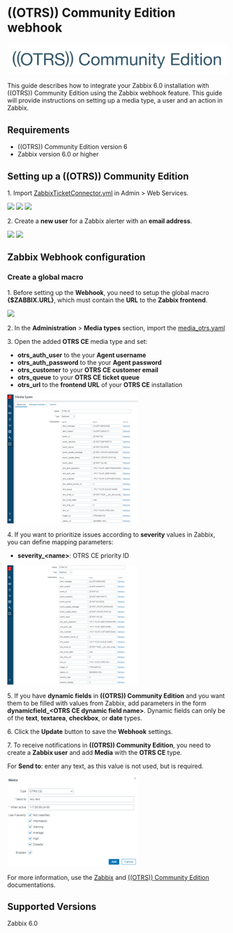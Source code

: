 
# ((OTRS)) Community Edition webhook
![](images/otrs_logo.png?raw=true)

This guide describes how to integrate your Zabbix 6.0 installation with ((OTRS)) Community Edition using the Zabbix webhook feature. This guide will provide instructions on setting up a media type, a user and an action in Zabbix.

## Requirements

- ((OTRS)) Community Edition version 6
- Zabbix version 6.0 or higher

## Setting up a ((OTRS)) Community Edition

1\. Import [ZabbixTicketConnector.yml](ZabbixTicketConnector.yml) in Admin > Web Services.

[![](images/thumb.01.png?raw=true)](images/01.png)
[![](images/thumb.02.png?raw=true)](images/02.png)
[![](images/thumb.03.png?raw=true)](images/03.png)

2\. Create a **new user** for a Zabbix alerter with an **email address**.

[![](images/thumb.04.png?raw=true)](images/04.png)
[![](images/thumb.05.png?raw=true)](images/05.png)

## Zabbix Webhook configuration

### Create a global macro

1\. Before setting up the **Webhook**, you need to setup the global macro **{$ZABBIX.URL}**, which must contain the **URL** to the **Zabbix frontend**.

[![](images/thumb.06.png?raw=true)](images/06.png)

2\. In the **Administration** > **Media types** section, import the [media_otrs.yaml](media_otrs.yaml)

3\. Open the added **OTRS CE** media type and set:

- **otrs_auth_user** to the your **Agent username**
- **otrs_auth_password** to the your **Agent password**
- **otrs_customer** to your **OTRS CE customer email**
- **otrs_queue** to your **OTRS CE ticket queue**
- **otrs_url** to the **frontend URL** of your **OTRS CE** installation

[![](images/thumb.07.png?raw=true)](images/07.png)

4\. If you want to prioritize issues according to **severity** values in Zabbix, you can define mapping parameters:

- **severity_\<name\>**: OTRS CE priority ID

[![](images/thumb.08.png?raw=true)](images/08.png)

5\. If you have **dynamic fields** in **((OTRS)) Community Edition** and you want them to be filled with values from Zabbix, add parameters in the form **dynamicfield_\<OTRS CE dynamic field name\>**. Dynamic fields can only be of the **text**, **textarea**, **checkbox**, or **date** types.

6\. Click the **Update** button to save the **Webhook** settings.

7\. To receive notifications in **((OTRS)) Community Edition**, you need to create a **Zabbix user** and add **Media** with the **OTRS CE** type.

For **Send to**: enter any text, as this value is not used, but is required.

[![](images/thumb.09.png?raw=true)](images/09.png)

For more information, use the [Zabbix](https://www.zabbix.com/documentation/6.0/manual/config/notifications) and [((OTRS)) Community Edition](https://doc.otrs.com) documentations.

## Supported Versions

Zabbix 6.0
